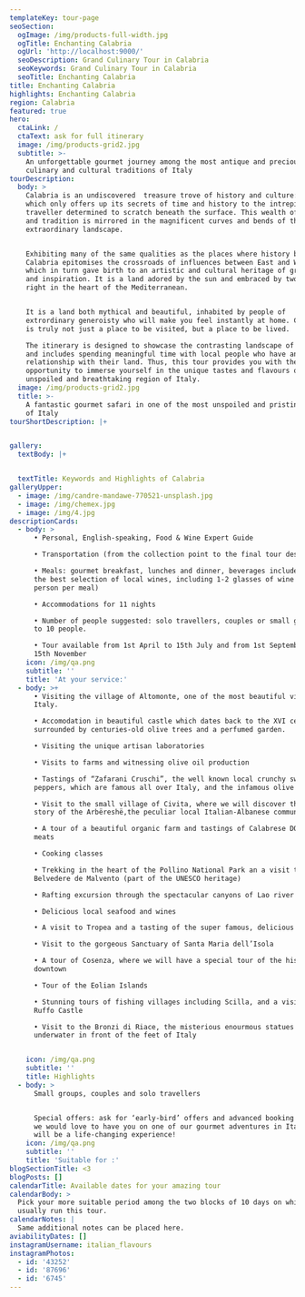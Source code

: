 ```yaml
---
templateKey: tour-page
seoSection:
  ogImage: /img/products-full-width.jpg
  ogTitle: Enchanting Calabria
  ogUrl: 'http://localhost:9000/'
  seoDescription: Grand Culinary Tour in Calabria
  seoKeywords: Grand Culinary Tour in Calabria
  seoTitle: Enchanting Calabria
title: Enchanting Calabria
highlights: Enchanting Calabria
region: Calabria
featured: true
hero:
  ctaLink: /
  ctaText: ask for full itinerary
  image: /img/products-grid2.jpg
  subtitle: >-
    An unforgettable gourmet journey among the most antique and precious
    culinary and cultural traditions of Italy
tourDescription:
  body: >
    Calabria is an undiscovered  treasure trove of history and culture: a place
    which only offers up its secrets of time and history to the intrepid
    traveller determined to scratch beneath the surface. This wealth of history
    and tradition is mirrored in the magnificent curves and bends of the
    extraordinary landscape. 


    Exhibiting many of the same qualities as the places where history began,
    Calabria epitomises the crossroads of influences between East and West,
    which in turn gave birth to an artistic and cultural heritage of great charm
    and inspiration. It is a land adored by the sun and embraced by two seas,
    right in the heart of the Mediterranean. 


    It is a land both mythical and beautiful, inhabited by people of
    extrordinary generoisty who will make you feel instantly at home. Calabria
    is truly not just a place to be visited, but a place to be lived. 

    The itinerary is designed to showcase the contrasting landscape of Calabria,
    and includes spending meaningful time with local people who have an intimate
    relationship with their land. Thus, this tour provides you with the
    opportunity to immerse yourself in the unique tastes and flavours of an
    unspoiled and breathtaking region of Italy.
  image: /img/products-grid2.jpg
  title: >-
    A fantastic gourmet safari in one of the most unspoiled and pristine regions
    of Italy
tourShortDescription: |+


gallery:
  textBody: |+


  textTitle: Keywords and Highlights of Calabria
galleryUpper:
  - image: /img/candre-mandawe-770521-unsplash.jpg
  - image: /img/chemex.jpg
  - image: /img/4.jpg
descriptionCards:
  - body: >
      • Personal, English-speaking, Food & Wine Expert Guide 

      • Transportation (from the collection point to the final tour destination)

      • Meals: gourmet breakfast, lunches and dinner, beverages included (with
      the best selection of local wines, including 1-2 glasses of wine per
      person per meal)

      • Accommodations for 11 nights

      • Number of people suggested: solo travellers, couples or small groups up
      to 10 people.

      • Tour available from 1st April to 15th July and from 1st September to
      15th November
    icon: /img/qa.png
    subtitle: ''
    title: 'At your service:'
  - body: >+
      • Visiting the village of Altomonte, one of the most beautiful villages of
      Italy. 

      • Accomodation in beautiful castle which dates back to the XVI century,
      surrounded by centuries-old olive trees and a perfumed garden. 

      • Visiting the unique artisan laboratories

      • Visits to farms and witnessing olive oil production

      • Tastings of “Zafarani Cruschi”, the well known local crunchy sweet
      peppers, which are famous all over Italy, and the infamous olive oil.

      • Visit to the small village of Civita, where we will discover the ancient
      story of the Arbëreshë,the peculiar local Italian-Albanese community

      • A tour of a beautiful organic farm and tastings of Calabrese DOP cured
      meats

      • Cooking classes 

      • Trekking in the heart of the Pollino National Park an a visit to
      Belvedere de Malvento (part of the UNESCO heritage)

      • Rafting excursion through the spectacular canyons of Lao river 

      • Delicious local seafood and wines

      • A visit to Tropea and a tasting of the super famous, delicious onion

      • Visit to the gorgeous Sanctuary of Santa Maria dell’Isola

      • A tour of Cosenza, where we will have a special tour of the historical
      downtown

      • Tour of the Eolian Islands

      • Stunning tours of fishing villages including Scilla, and a visit to
      Ruffo Castle

      • Visit to the Bronzi di Riace, the misterious enourmous statues found
      underwater in front of the feet of Italy 


    icon: /img/qa.png
    subtitle: ''
    title: Highlights
  - body: >
      Small groups, couples and solo travellers


      Special offers: ask for ‘early-bird’ offers and advanced booking offers,
      we would love to have you on one of our gourmet adventures in Italy, it
      will be a life-changing experience!
    icon: /img/qa.png
    subtitle: ''
    title: 'Suitable for :'
blogSectionTitle: <3
blogPosts: []
calendarTitle: Available dates for your amazing tour
calendarBody: >
  Pick your more suitable period among the two blocks of 10 days on which I
  usually run this tour.
calendarNotes: |
  Same additional notes can be placed here.
aviabilityDates: []
instagramUsername: italian_flavours
instagramPhotos:
  - id: '43252'
  - id: '87696'
  - id: '6745'
---
```


